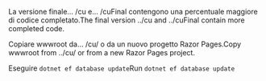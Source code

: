 <span data-ttu-id="afb79-101">La versione finale... /cu e... /cuFinal contengono una percentuale maggiore di codice completato.</span><span class="sxs-lookup"><span data-stu-id="afb79-101">The final version ../cu and ../cuFinal contain more completed code.</span></span>

<span data-ttu-id="afb79-102">Copiare wwwroot da... /cu/ o da un nuovo progetto Razor Pages.</span><span class="sxs-lookup"><span data-stu-id="afb79-102">Copy wwwroot from ../cu/ or from a new Razor Pages project.</span></span>

<span data-ttu-id="afb79-103">Eseguire `dotnet ef database update`</span><span class="sxs-lookup"><span data-stu-id="afb79-103">Run `dotnet ef database update`</span></span>

